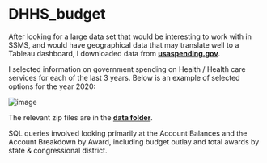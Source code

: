 # DHHS_budget

After looking for a large data set that would be interesting to work with in SSMS, and would have geographical data that may translate well to a Tableau dashboard, I downloaded data from __[usaspending.gov](https://www.usaspending.gov/download_center/custom_account_data)__.

I selected information on government spending on Health / Health care services for each of the last 3 years.  Below is an example of selected options for the year 2020:

![image](https://user-images.githubusercontent.com/110874108/220733168-ce82f6b7-30cb-40be-8f22-5b437c27cba4.png)

The relevant zip files are in the __[data folder](https://github.com/mccafj/DHHS_budget/tree/main/data)__.

SQL queries involved looking primarily at the Account Balances and the Account Breakdown by Award, including budget outlay and total awards by state & congressional district.  
